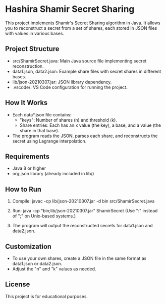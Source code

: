 Hashira Shamir Secret Sharing
=====================

This project implements Shamir's Secret Sharing algorithm in Java. It allows you to reconstruct a secret from a set of shares, each stored in JSON files with values in various bases.

Project Structure
-----------------
- src/ShamirSecret.java: Main Java source file implementing secret reconstruction.
- data1.json, data2.json: Example share files with secret shares in different bases.
- lib/json-20210307.jar: JSON library dependency.
- .vscode/: VS Code configuration for running the project.

How It Works
------------
- Each data*.json file contains:
  - "keys": Number of shares (n) and threshold (k).
  - Share entries: Each has an x value (the key), a base, and a value (the share in that base).
- The program reads the JSON, parses each share, and reconstructs the secret using Lagrange interpolation.

Requirements
------------
- Java 8 or higher
- org.json library (already included in lib/)

How to Run
----------
1. Compile:
   javac -cp lib/json-20210307.jar -d bin src/ShamirSecret.java

2. Run:
   java -cp "bin;lib/json-20210307.jar" ShamirSecret
   (Use ":" instead of ";" on Unix-based systems.)

3. The program will output the reconstructed secrets for data1.json and data2.json.

Customization
-------------
- To use your own shares, create a JSON file in the same format as data1.json or data2.json.
- Adjust the "n" and "k" values as needed.

License
-------
This project is for educational purposes.
